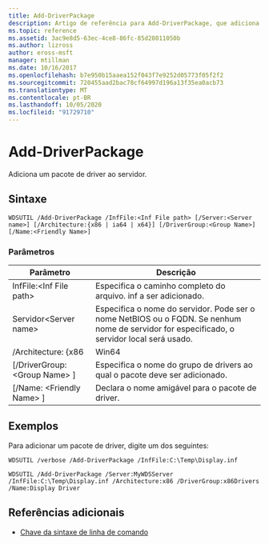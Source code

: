 ```yaml
---
title: Add-DriverPackage
description: Artigo de referência para Add-DriverPackage, que adiciona um pacote de driver ao servidor.
ms.topic: reference
ms.assetid: 3ac9e8d5-63ec-4ce8-86fc-85d28011050b
ms.author: lizross
author: eross-msft
manager: mtillman
ms.date: 10/16/2017
ms.openlocfilehash: b7e950b15aaea152f043f7e9252d05773f05f2f2
ms.sourcegitcommit: 720455aad2bac78cf64997d196a13f35ea0acb73
ms.translationtype: MT
ms.contentlocale: pt-BR
ms.lasthandoff: 10/05/2020
ms.locfileid: "91729710"
---
```

# <a name="add-driverpackage"></a>Add-DriverPackage

Adiciona um pacote de driver ao servidor.

## <a name="syntax"></a>Sintaxe

```
WDSUTIL /Add-DriverPackage /InfFile:<Inf File path> [/Server:<Server name>] [/Architecture:{x86 | ia64 | x64}] [/DriverGroup:<Group Name>] [/Name:<Friendly Name>]
```

### <a name="parameters"></a>Parâmetros

|          Parâmetro           |                                                              Descrição                                                              |
|------------------------------|---------------------------------------------------------------------------------------------------------------------------------------|
|   InfFile:\<Inf File path>   |                                           Especifica o caminho completo do arquivo. inf a ser adicionado.                                            |
|    Servidor\<Server name>    | Especifica o nome do servidor. Pode ser o nome NetBIOS ou o FQDN. Se nenhum nome de servidor for especificado, o servidor local será usado. |
|      /Architecture: {x86      |                                                                 Win64                                                                  |
| [/DriverGroup: \<Group Name> ] |                             Especifica o nome do grupo de drivers ao qual o pacote deve ser adicionado.                              |
|   [/Name: \<Friendly Name> ]   |                                           Declara o nome amigável para o pacote de driver.                                            |

## <a name="examples"></a>Exemplos

Para adicionar um pacote de driver, digite um dos seguintes:
```
WDSUTIL /verbose /Add-DriverPackage /InfFile:C:\Temp\Display.inf
```
```
WDSUTIL /Add-DriverPackage /Server:MyWDSServer /InfFile:C:\Temp\Display.inf /Architecture:x86 /DriverGroup:x86Drivers /Name:Display Driver
```

## <a name="additional-references"></a>Referências adicionais

- [Chave da sintaxe de linha de comando](command-line-syntax-key.md)

